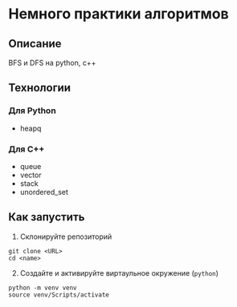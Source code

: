 # Немного практики алгоритмов

## Описание
BFS и DFS на python, c++

## Технологии
### Для Python
  * heapq
### Для С++
  * queue
  * vector
  * stack
  * unordered_set

## Как запустить

1. Склонируйте репозиторий
```
git clone <URL>
cd <name>
```
2. Создайте и активируйте виртаульное окружение (`python`)
```commandline
python -m venv venv
source venv/Scripts/activate
```
